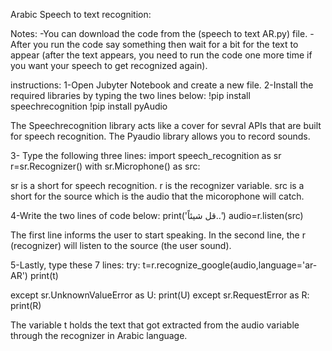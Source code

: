 Arabic Speech to text recognition:

Notes:
-You can download the code from the (speech to text AR.py) file.
-After you run the code say something then wait for a bit for the text to appear (after the text appears, you need to run the code one more time if you want your speech to get recognized again). 

instructions:
1-Open Jubyter Notebook and create a new file.
2-Install the required libraries by typing the two lines below:
 !pip install speechrecognition
 !pip install pyAudio
 
The Speechrecognition library acts like a cover for sevral APIs that are built for speech recognition.
The Pyaudio library allows you to record sounds.

3- Type the following three lines:
   import  speech_recognition as sr
   r=sr.Recognizer()
   with sr.Microphone() as src:
   
   sr is a short for speech recognition.
   r is the recognizer variable.
   src is a short for the source which is the audio that the micorophone will catch.

4-Write the two lines of code below:
    print('قل شيئاً..')
    audio=r.listen(src)
    
The first line informs the user to start speaking.
In the second line, the r (recognizer) will listen to the source (the user sound).

5-Lastly, type these 7 lines:
 try:
    t=r.recognize_google(audio,language='ar-AR')
    print(t)
    
except sr.UnknownValueError as U:
    print(U)
except sr.RequestError as R:
    print(R)

The variable t holds the text that got extracted from the audio variable through the recognizer in Arabic language.




   

 
 






